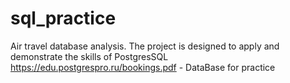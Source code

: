 # sql_practice
Air travel database analysis. The project is designed to apply and demonstrate the skills of PostgresSQL
https://edu.postgrespro.ru/bookings.pdf - DataBase for practice
